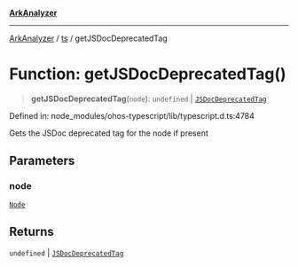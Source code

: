 [**ArkAnalyzer**](../../../../README.md)

***

[ArkAnalyzer](../../../../globals.md) / [ts](../README.md) / getJSDocDeprecatedTag

# Function: getJSDocDeprecatedTag()

> **getJSDocDeprecatedTag**(`node`): `undefined` \| [`JSDocDeprecatedTag`](../interfaces/JSDocDeprecatedTag.md)

Defined in: node\_modules/ohos-typescript/lib/typescript.d.ts:4784

Gets the JSDoc deprecated tag for the node if present

## Parameters

### node

[`Node`](../interfaces/Node.md)

## Returns

`undefined` \| [`JSDocDeprecatedTag`](../interfaces/JSDocDeprecatedTag.md)
